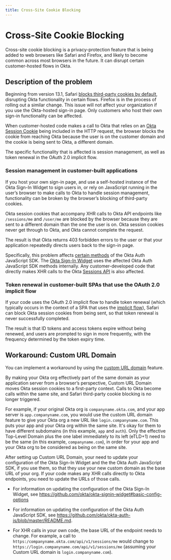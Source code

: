 ```yaml
---
title: Cross-Site Cookie Blocking
---
```


# Cross-Site Cookie Blocking

Cross-site cookie blocking is a privacy-protection feature that is being added to web browsers like Safari and Firefox, and likely to become common across most browsers in the future. It can disrupt certain customer-hosted flows in Okta.

## Description of the problem

Beginning from version 13.1, Safari [blocks third-party cookies by default](https://webkit.org/blog/10218/full-third-party-cookie-blocking-and-more/), disrupting Okta functionality in certain flows. Firefox is in the process of rolling out a similar change. This issue will not affect your organization if you use the Okta-hosted sign-in page. Only customers who host their own sign-in functionality can be affected.

When customer-hosted code makes a call to Okta that relies on an [Okta Session Cookie](/docs/guides/session-cookie/) being included in the HTTP request, the browser blocks the cookie from reaching Okta because the user is on the customer domain and the cookie is being sent to Okta, a different domain.

The specific functionality that is affected is session management, as well as token renewal in the OAuth 2.0 implicit flow.

### Session management in customer-built applications

If you host your own sign-in page, and use a self-hosted instance of the Okta Sign-In Widget to sign users in, or rely on JavaScript running in the user’s browser to make calls to Okta to handle session management, functionality can be broken by the browser’s blocking of third-party cookies.

Okta session cookies that accompany XHR calls to Okta API endpoints like `/sessions/me` and `/user/me`	 are blocked by the browser because they are sent to a different domain than the one the user is on. Okta session cookies never get through to Okta, and Okta cannot complete the request.

The result is that Okta returns 403 forbidden errors to the user or that your application repeatedly directs users back to the sign-in page.

Specifically, this problem affects [certain methods](https://github.com/okta/okta-auth-js#third-party-cookies) of the Okta Auth JavaScript SDK. The [Okta Sign-In Widget](https://github.com/okta/okta-signin-widget#okta-sign-in-widget) uses the affected Okta Auth JavaScript SDK methods internally. Any customer-developed code that directly makes XHR calls to the Okta [Sessions API](/docs/reference/api/sessions/) is also affected. 

### Token renewal in customer-built SPAs that use the OAuth 2.0 implicit flow

If your code uses the OAuth 2.0 implicit flow to handle token renewal (which typically occurs in the context of a SPA that uses the [implicit flow](/docs/guides/implement-implicit/)), Safari can block Okta session cookies from being sent, so that token renewal is never successfully completed.

The result is that ID tokens and access tokens expire without being renewed, and users are prompted to sign in more frequently, with the frequency determined by the token expiry time.

## Workaround: Custom URL Domain

You can implement a workaround by using the [custom URL domain](/docs/guides/custom-url-domain/) feature.

By making your Okta org effectively part of the same domain as your application server from a browser’s perspective, Custom URL Domain moves Okta session cookies to a first-party context. Calls to Okta become calls within the same site, and Safari third-party cookie blocking is no longer triggered.

For example, if your original Okta org is `companyname.okta.com`, and your app server is `app.companyname.com`, you would use the custom URL domain feature to give your Okta org a new URL like `login.companyname.com`. This puts your app and your Okta org within the same site. It's okay for them to have different subdomains (in this example, `app` and `auth`). Only the effective Top-Level Domain plus the one label immediately to its left (eTLD+1) need to be the same (in this example, `companyname.com`), in order for your app and your Okta org to be considered as being on the same site.

After setting up Custom URL Domain, your need to update your configuration of the Okta Sign-In Widget and the the Okta Auth JavaScript SDK, if you use them, so that they use your new custom domain as the base URL of your org. If your code makes any XHR calls directly to Okta endpoints, you need to update the URLs of those calls.

 - For information on updating the configuration of the Okta Sign-In Widget, see <https://github.com/okta/okta-signin-widget#basic-config-options>

 - For information on updating the configuration of the Okta Auth JavaScript SDK, see <https://github.com/okta/okta-auth-js/blob/master/README.md>.

 - For XHR calls in your own code, the base URL of the endpoint needs to change. For example, a call to `https:/companyname.okta.com/api/v1/sessions/me` would change to `https://login.companyname.com/api/v1/sessions/me` (assuming your Custom URL domain is `login.companyname.com`).

 
